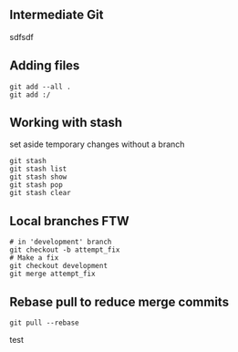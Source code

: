## Intermediate Git
sdfsdf

## Adding files

```
git add --all .
git add :/
```



## Working with stash

set aside temporary changes without a branch

```
git stash
git stash list
git stash show
git stash pop
git stash clear
```



## Local branches FTW

```
# in 'development' branch
git checkout -b attempt_fix
# Make a fix
git checkout development
git merge attempt_fix
```



## Rebase pull to reduce merge commits

```
git pull --rebase
```
test
